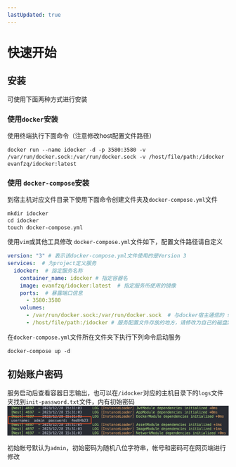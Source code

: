 ```yaml
---
lastUpdated: true
---
```

# 快速开始

## 安装

可使用下面两种方式进行安装
### 使用`docker`安装
使用终端执行下面命令（注意修改host配置文件路径）
```
docker run --name idocker -d -p 3580:3580 -v /var/run/docker.sock:/var/run/docker.sock -v /host/file/path:/idocker evanfzq/idocker:latest
```
### 使用 `docker-compose`安装

到宿主机对应文件目录下使用下面命令创建文件夹及`docker-compose.yml`文件
```shell
mkdir idocker
cd idocker
touch docker-compose.yml
```
使用`vim`或其他工具修改 `docker-compose.yml`文件如下，配置文件路径请自定义
```yml
version: "3" # 表示该docker-compose.yml文件使用的是Version 3  
services:  # 为project定义服务
  idocker:  # 指定服务名称
    container_name: idocker # 指定容器名
    image: evanfzq/idocker:latest  # 指定服务所使用的镜像
    ports:  # 暴露端口信息
      - 3580:3580
    volumes:
      - /var/run/docker.sock:/var/run/docker.sock  # 与docker宿主通信的 sock 地址，勿修改
      - /host/file/path:/idocker # 服务配置文件存放的地方，请修改为自己的磁盘路径
```
在`docker-compose.yml`文件所在文件夹下执行下列命令启动服务
```shell
docker-compose up -d 
```

## 初始账户密码
服务启动后查看容器日志输出，也可以在`/idocker`对应的主机目录下的`logs`文件夹找到`init-password.txt`文件，内有初始密码
![](screenshots/init-account.jpg)

初始帐号默认为`admin`，初始密码为随机八位字符串，帐号和密码可在网页端进行修改